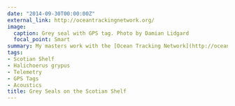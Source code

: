 ```yaml
---
date: "2014-09-30T00:00:00Z"
external_link: http://oceantrackingnetwork.org/
image:
  caption: Grey seal with GPS tag. Photo by Damian Lidgard
  focal_point: Smart
summary: My masters work with the [Ocean Tracking Network](http://oceantrackingnetwork.org/) focused on grey seals (*Halichoerus grypus*) as bioprobes. 
tags:
- Scotian Shelf
- Halichoerus grypus
- Telemetry
- GPS Tags 
- Acoustics
title: Grey Seals on the Scotian Shelf
---
```

